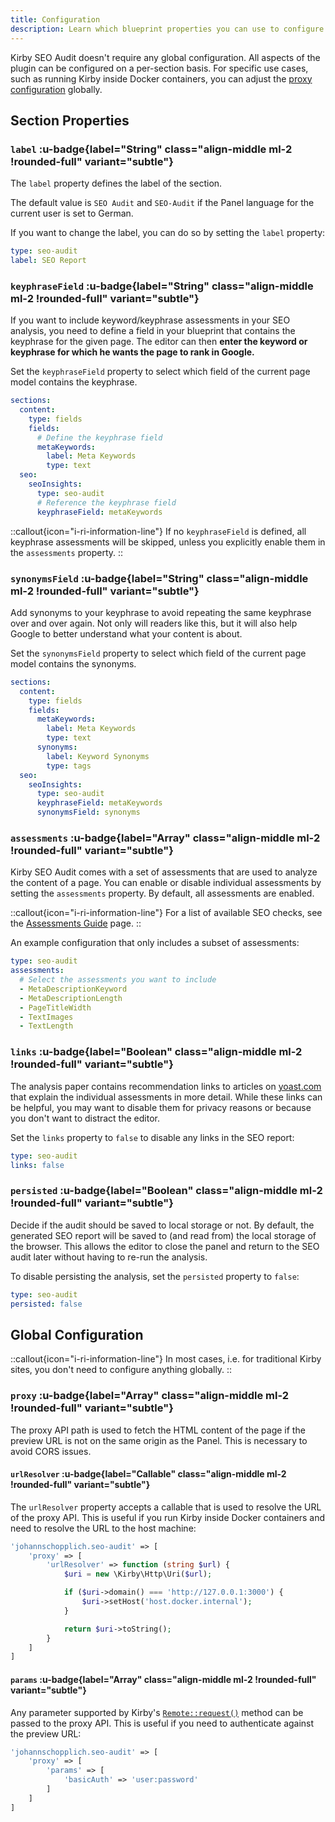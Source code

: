 ```yaml
---
title: Configuration
description: Learn which blueprint properties you can use to configure the SEO Insights section.
---
```


Kirby SEO Audit doesn't require any global configuration. All aspects of the plugin can be configured on a per-section basis. For specific use cases, such as running Kirby inside Docker containers, you can adjust the [proxy configuration](#proxy) globally.

## Section Properties

### `label` :u-badge{label="String" class="align-middle ml-2 !rounded-full" variant="subtle"}

The `label` property defines the label of the section.

The default value is `SEO Audit` and `SEO-Audit` if the Panel language for the current user is set to German.

If you want to change the label, you can do so by setting the `label` property:

```yaml [sections/seo-audit.yml]
type: seo-audit
label: SEO Report
```

### `keyphraseField` :u-badge{label="String" class="align-middle ml-2 !rounded-full" variant="subtle"}

If you want to include keyword/keyphrase assessments in your SEO analysis, you need to define a field in your blueprint that contains the keyphrase for the given page. The editor can then **enter the keyword or keyphrase for which he wants the page to rank in Google.**

Set the `keyphraseField` property to select which field of the current page model contains the keyphrase.

```yaml [pages/default.yml]
sections:
  content:
    type: fields
    fields:
      # Define the keyphrase field
      metaKeywords:
        label: Meta Keywords
        type: text
  seo:
    seoInsights:
      type: seo-audit
      # Reference the keyphrase field
      keyphraseField: metaKeywords
```

::callout{icon="i-ri-information-line"}
If no `keyphraseField` is defined, all keyphrase assessments will be skipped, unless you explicitly enable them in the `assessments` property.
::

### `synonymsField` :u-badge{label="String" class="align-middle ml-2 !rounded-full" variant="subtle"}

Add synonyms to your keyphrase to avoid repeating the same keyphrase over and over again. Not only will readers like this, but it will also help Google to better understand what your content is about.

Set the `synonymsField` property to select which field of the current page model contains the synonyms.

```yaml [pages/default.yml]
sections:
  content:
    type: fields
    fields:
      metaKeywords:
        label: Meta Keywords
        type: text
      synonyms:
        label: Keyword Synonyms
        type: tags
  seo:
    seoInsights:
      type: seo-audit
      keyphraseField: metaKeywords
      synonymsField: synonyms
```

### `assessments` :u-badge{label="Array" class="align-middle ml-2 !rounded-full" variant="subtle"}

Kirby SEO Audit comes with a set of assessments that are used to analyze the content of a page. You can enable or disable individual assessments by setting the `assessments` property. By default, all assessments are enabled.

::callout{icon="i-ri-information-line"}
For a list of available SEO checks, see the [Assessments Guide](/docs/guide/assessments) page.
::

An example configuration that only includes a subset of assessments:

```yaml [sections/seo-audit.yml]
type: seo-audit
assessments:
  # Select the assessments you want to include
  - MetaDescriptionKeyword
  - MetaDescriptionLength
  - PageTitleWidth
  - TextImages
  - TextLength
```

### `links` :u-badge{label="Boolean" class="align-middle ml-2 !rounded-full" variant="subtle"}

The analysis paper contains recommendation links to articles on [yoast.com](https://yoast.com) that explain the individual assessments in more detail. While these links can be helpful, you may want to disable them for privacy reasons or because you don't want to distract the editor.

Set the `links` property to `false` to disable any links in the SEO report:

```yaml [sections/seo-audit.yml]
type: seo-audit
links: false
```

### `persisted` :u-badge{label="Boolean" class="align-middle ml-2 !rounded-full" variant="subtle"}

Decide if the audit should be saved to local storage or not. By default, the generated SEO report will be saved to (and read from) the local storage of the browser. This allows the editor to close the panel and return to the SEO audit later without having to re-run the analysis.

To disable persisting the analysis, set the `persisted` property to `false`:

```yaml [sections/seo-audit.yml]
type: seo-audit
persisted: false
```

## Global Configuration

::callout{icon="i-ri-information-line"}
In most cases, i.e. for traditional Kirby sites, you don't need to configure anything globally.
::

### `proxy` :u-badge{label="Array" class="align-middle ml-2 !rounded-full" variant="subtle"}

The proxy API path is used to fetch the HTML content of the page if the preview URL is not on the same origin as the Panel. This is necessary to avoid CORS issues.

#### `urlResolver` :u-badge{label="Callable" class="align-middle ml-2 !rounded-full" variant="subtle"}

The `urlResolver` property accepts a callable that is used to resolve the URL of the proxy API. This is useful if you run Kirby inside Docker containers and need to resolve the URL to the host machine:

```php [config.php]
'johannschopplich.seo-audit' => [
    'proxy' => [
        'urlResolver' => function (string $url) {
            $uri = new \Kirby\Http\Uri($url);

            if ($uri->domain() === 'http://127.0.0.1:3000') {
                $uri->setHost('host.docker.internal');
            }

            return $uri->toString();
        }
    ]
]
```

#### `params` :u-badge{label="Array" class="align-middle ml-2 !rounded-full" variant="subtle"}

Any parameter supported by Kirby's [`Remote::request()`](https://getkirby.com/docs/reference/objects/http/remote/request#params-array) method can be passed to the proxy API. This is useful if you need to authenticate against the preview URL:

```php [config.php]
'johannschopplich.seo-audit' => [
    'proxy' => [
        'params' => [
            'basicAuth' => 'user:password'
        ]
    ]
]
```
